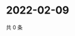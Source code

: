 # 2022-02-09

共 0 条

<!-- BEGIN WEIBO -->
<!-- 最后更新时间 Wed Feb 09 2022 06:01:02 GMT+0800 (China Standard Time) -->

<!-- END WEIBO -->
